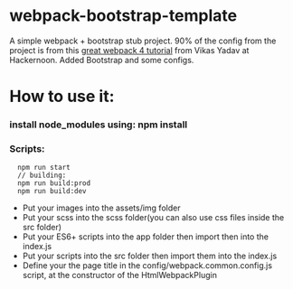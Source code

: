 # webpack-bootstrap-template
A simple webpack + bootstrap stub project.
90% of the config from the project is from this [great webpack 4 tutorial](https://hackernoon.com/lets-start-with-webpack-4-91a0f1dba02e) from Vikas Yadav at Hackernoon.
Added Bootstrap and some configs.

# How to use it: 

### install node_modules using: npm install
### Scripts:
```
  npm run start 
  // building:
  npm run build:prod
  npm run build:dev
```
<ul>
    <li>Put your images into the assets/img folder</li>
    <li>Put your scss into the scss folder(you can also use css files inside the src folder)</li>
    <li>Put your ES6+ scripts into the app folder then import then into the index.js</li>
    <li>Put your  scripts into the src folder then import them into the index.js</li>
    <li>Define your the page title in the config/webpack.common.config.js script, at the constructor of the HtmlWebpackPlugin</li>
</ul>

